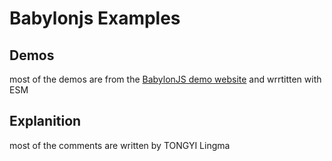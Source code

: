 # Babylonjs Examples

## Demos

most of the demos are from the [BabylonJS demo website](https://www.babylonjs-playground.com/) and wrrtitten with ESM

## Explanition

most of the comments are written by TONGYI Lingma
